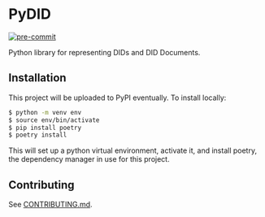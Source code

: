 # PyDID

[![pre-commit](https://img.shields.io/badge/pre--commit-enabled-brightgreen?logo=pre-commit&logoColor=white)](https://github.com/pre-commit/pre-commit)

Python library for representing DIDs and DID Documents.

## Installation

This project will be uploaded to PyPI eventually. To install locally:

```sh
$ python -m venv env
$ source env/bin/activate
$ pip install poetry
$ poetry install
```

This will set up a python virtual environment, activate it, and install poetry,
the dependency manager in use for this project.

## Contributing

See [CONTRIBUTING.md](CONTRIBUTING.md).

